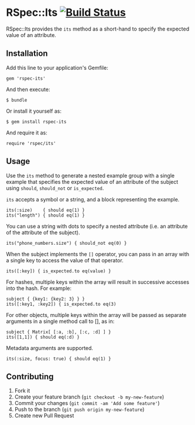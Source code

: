 # RSpec::Its [![Build Status](https://travis-ci.org/rspec/rspec-its.png)](https://travis-ci.org/rspec/rspec-its)

RSpec::Its provides the `its` method as a short-hand to specify the expected value of an attribute.

## Installation

Add this line to your application's Gemfile:

    gem 'rspec-its'

And then execute:

    $ bundle

Or install it yourself as:

    $ gem install rspec-its

And require it as:

    require 'rspec/its'

## Usage

Use the `its` method to generate a nested example group with
a single example that specifies the expected value of an attribute of the
subject using `should`, `should_not` or `is_expected`.

`its` accepts a symbol or a string, and a block representing the example.

    its(:size)    { should eq(1) }
    its("length") { should eq(1) }

You can use a string with dots to specify a nested attribute (i.e. an
attribute of the attribute of the subject).

    its("phone_numbers.size") { should_not eq(0) }

When the subject implements the `[]` operator, you can pass in an array with a single key to
access the value of that operator.

    its([:key]) { is_expected.to eq(value) }

For hashes, multiple keys within the array will result in successive accesses into the hash. For example:

    subject { {key1: {key2: 3} } }
    its([:key1, :key2]) { is_expected.to eq(3)

For other objects, multiple keys within the array will be passed as separate arguments in a single method call to [], as in:

    subject { Matrix[ [:a, :b], [:c, :d] ] }
    its([1,1]) { should eq(:d) }

Metadata arguments are supported.

    its(:size, focus: true) { should eq(1) }

## Contributing

1. Fork it
2. Create your feature branch (`git checkout -b my-new-feature`)
3. Commit your changes (`git commit -am 'Add some feature'`)
4. Push to the branch (`git push origin my-new-feature`)
5. Create new Pull Request

